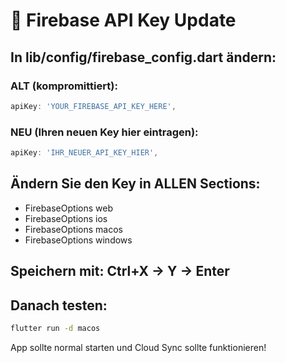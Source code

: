 # 🔑 Firebase API Key Update

## In lib/config/firebase_config.dart ändern:

### ALT (kompromittiert):
```dart
apiKey: 'YOUR_FIREBASE_API_KEY_HERE',
```

### NEU (Ihren neuen Key hier eintragen):
```dart
apiKey: 'IHR_NEUER_API_KEY_HIER',
```

## Ändern Sie den Key in ALLEN Sections:
- FirebaseOptions web
- FirebaseOptions ios  
- FirebaseOptions macos
- FirebaseOptions windows

## Speichern mit: Ctrl+X → Y → Enter

## Danach testen:
```bash
flutter run -d macos
```

App sollte normal starten und Cloud Sync sollte funktionieren!